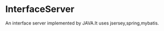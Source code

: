 InterfaceServer
===============

An interface server implemented by JAVA.It uses jsersey,spring,mybatis.
